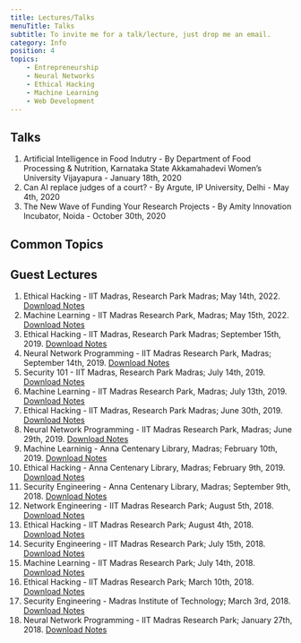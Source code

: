 ```yaml
---
title: Lectures/Talks
menuTitle: Talks
subtitle: To invite me for a talk/lecture, just drop me an email.
category: Info
position: 4
topics:
    - Entrepreneurship
    - Neural Networks
    - Ethical Hacking
    - Machine Learning
    - Web Development
---
```

## Talks

1. Artificial Intelligence in Food Indutry - By Department of Food Processing & Nutrition, Karnataka State Akkamahadevi Women’s University Vijayapura - January 18th, 2020
2. Can AI replace judges of a court? - By Argute, IP University, Delhi - May 4th, 2020
3. The New Wave of Funding Your Research Projects - By Amity Innovation Incubator, Noida - October 30th, 2020

## Common Topics

<list :items="topics"></list>

## Guest Lectures

1. Ethical Hacking - IIT Madras, Research Park Madras; May 14th, 2022. [Download Notes](https://gitlab.com/Wahal/ethical-hacking)
2. Machine Learning - IIT Madras Research Park, Madras; May 15th, 2022. [Download Notes](https://gitlab.com/Wahal/deep-learning)
3. Ethical Hacking - IIT Madras, Research Park Madras; September 15th, 2019. [Download Notes](https://gitlab.com/Wahal/ethical-hacking)
4. Neural Network Programming - IIT Madras Research Park, Madras; September 14th, 2019. [Download Notes](https://gitlab.com/Wahal/deep-learning)
5. Security 101 - IIT Madras, Research Park Madras; July 14th, 2019. [Download Notes](https://gitlab.com/Wahal/ethical-hacking)
6. Machine Learning - IIT Madras Research Park, Madras; July 13th, 2019. [Download Notes](https://gitlab.com/Wahal/deep-learning)
7. Ethical Hacking - IIT Madras, Research Park Madras; June 30th, 2019. [Download Notes](https://gitlab.com/Wahal/ethical-hacking)
8. Neural Network Programming - IIT Madras Research Park, Madras; June 29th, 2019. [Download Notes](https://gitlab.com/Wahal/deep-learning)
9. Machine Learninig - Anna Centenary Library, Madras; February 10th, 2019. [Download Notes](https://gitlab.com/Wahal/deep-learning)
10. Ethical Hacking - Anna Centenary Library, Madras; February 9th, 2019. [Download Notes](https://gitlab.com/Wahal/ethical-hacking)
11. Security Engineering - Anna Centenary Library, Madras; September 9th, 2018. [Download Notes](https://gitlab.com/Wahal/ethical-hacking)
12. Network Engineering - IIT Madras Research Park; August 5th, 2018. [Download Notes](https://gitlab.com/Wahal/deep-learning)
13. Ethical Hacking - IIT Madras Research Park; August 4th, 2018. [Download Notes](https://gitlab.com/Wahal/ethical-hacking)
14. Security Engineering - IIT Madras Research Park; July 15th, 2018. [Download Notes](https://gitlab.com/Wahal/ethical-hacking)
15. Machine Learning - IIT Madras Research Park; July 14th, 2018. [Download Notes](https://gitlab.com/Wahal/deep-learning)
16. Ethical Hacking - IIT Madras Research Park; March 10th, 2018. [Download Notes](https://gitlab.com/Wahal/ethical-hacking)
17. Security Engineering - Madras Institute of Technology; March 3rd, 2018. [Download Notes](https://gitlab.com/Wahal/ethical-hacking)
18. Neural Network Programming - IIT Madras Research Park; January 27th, 2018. [Download Notes](https://gitlab.com/Wahal/deep-learning)